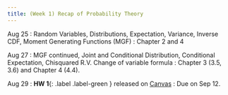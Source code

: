 ```yaml
---
title: (Week 1) Recap of Probability Theory
---
```


Aug 25
: Random Variables, Distributions, Expectation, Variance, Inverse CDF, Moment Generating Functions (MGF)
  : Chapter 2 and 4

Aug 27 
: MGF continued, Joint and Conditional Distribution, Conditional Expectation, Chisquared R.V. Change of variable formula 
  : Chapter 3 (3.5, 3.6) and Chapter 4 (4.4).

Aug 29
: **HW 1**{: .label .label-green } released on [Canvas](https://umich.instructure.com/courses/797194)
  : Due on Sep 12.
